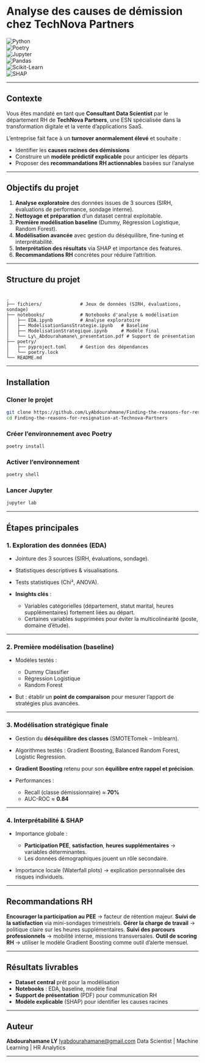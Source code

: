 # Analyse des causes de démission chez **TechNova Partners**

![Python](https://img.shields.io/badge/Python-3.10%2B-blue?logo=python)  
![Poetry](https://img.shields.io/badge/Poetry-dependencies-brightgreen?logo=poetry)  
![Jupyter](https://img.shields.io/badge/Jupyter-Notebooks-orange?logo=jupyter)  
![Pandas](https://img.shields.io/badge/Pandas-Data_Analysis-green?logo=pandas)  
![Scikit-Learn](https://img.shields.io/badge/Scikit--Learn-ML-orange?logo=scikit-learn)  
![SHAP](https://img.shields.io/badge/Explainability-SHAP-red)  

---

## Contexte

Vous êtes mandaté en tant que **Consultant Data Scientist** par le département RH de **TechNova Partners**, une ESN spécialisée dans la transformation digitale et la vente d’applications SaaS.  

L’entreprise fait face à un **turnover anormalement élevé** et souhaite :  
- Identifier les **causes racines des démissions**  
- Construire un **modèle prédictif explicable** pour anticiper les départs  
- Proposer des **recommandations RH actionnables** basées sur l’analyse  

---

## Objectifs du projet

1. **Analyse exploratoire** des données issues de 3 sources (SIRH, évaluations de performance, sondage interne).  
2. **Nettoyage et préparation** d’un dataset central exploitable.  
3. **Première modélisation baseline** (Dummy, Régression Logistique, Random Forest).  
4. **Modélisation avancée** avec gestion du déséquilibre, fine-tuning et interprétabilité.  
5. **Interprétation des résultats** via SHAP et importance des features.  
6. **Recommandations RH** concrètes pour réduire l’attrition.  

---

## Structure du projet

```

.
├── fichiers/              # Jeux de données (SIRH, évaluations, sondage)
├── notebooks/             # Notebooks d'analyse & modélisation
│   ├── EDA.ipynb          # Analyse exploratoire
│   ├── ModelisationSansStrategie.ipynb   # Baseline
│   ├── ModelisationStrategique.ipynb     # Modèle final
│   └── Ly\_Abdourahamane\_presentation.pdf # Support de présentation
├── poetry/
│   ├── pyproject.toml     # Gestion des dépendances
│   └── poetry.lock
└── README.md

````

---

## Installation

### Cloner le projet
```bash
git clone https://github.com/LyAbdourahmane/Finding-the-reasons-for-resignation-at-Technova-Partners.git
cd Finding-the-reasons-for-resignation-at-Technova-Partners
````

### Créer l’environnement avec **Poetry**

```bash
poetry install
```

### Activer l’environnement

```bash
poetry shell
```

### Lancer Jupyter

```bash
jupyter lab
```

---

## Étapes principales

### 1. **Exploration des données (EDA)**

* Jointure des 3 sources (SIRH, évaluations, sondage).
* Statistiques descriptives & visualisations.
* Tests statistiques (Chi², ANOVA).
* **Insights clés** :

  * Variables catégorielles (département, statut marital, heures supplémentaires) fortement liées au départ.
  * Certaines variables supprimées pour éviter la multicolinéarité (poste, domaine d’étude).

---

### 2. **Première modélisation (baseline)**

* Modèles testés :

  * Dummy Classifier
  * Régression Logistique
  * Random Forest
* But : établir un **point de comparaison** pour mesurer l’apport de stratégies plus avancées.

---

### 3. **Modélisation stratégique finale**

* Gestion du **déséquilibre des classes** (SMOTETomek – Imblearn).
* Algorithmes testés : Gradient Boosting, Balanced Random Forest, Logistic Regression.
* **Gradient Boosting** retenu pour son **équilibre entre rappel et précision**.
* Performances :

  * Recall (classe démissionnaire) ≈ **70%**
  * AUC-ROC ≈ **0.84**

---

### 4. **Interprétabilité & SHAP**

* Importance globale :

  * **Participation PEE**, **satisfaction**, **heures supplémentaires** → variables déterminantes.
  * Les données démographiques jouent un rôle secondaire.
* Importance locale (Waterfall plots) → explication personnalisée des risques individuels.

---

## Recommandations RH

**Encourager la participation au PEE** → facteur de rétention majeur.
**Suivi de la satisfaction** via mini-sondages trimestriels.
**Gérer la charge de travail** → politique claire sur les heures supplémentaires.
**Suivi des parcours professionnels** → mobilité interne, missions transversales.
**Outil de scoring RH** → utiliser le modèle Gradient Boosting comme outil d’alerte mensuel.

---

## Résultats livrables

*  **Dataset central** prêt pour la modélisation
*  **Notebooks** : EDA, baseline, modèle final
*  **Support de présentation** (PDF) pour communication RH
*  **Modèle explicable** (SHAP) pour identifier les causes racines

---

## Auteur

**Abdourahamane LY**
 [lyabdourahamane@gmail.com](mailto:lyabdourahamane@gmail.com)
 Data Scientist | Machine Learning | HR Analytics

---
